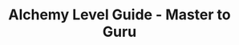 ---
layout: post
title: Alchemy Level Guide - Master to Guru
published: true
type: writeup
tags: alchemy
image: /files/thumbnails/alchlevelg1.webp
excerpt: A comprehensive guide on leveling alchemy to guru
post-date: 2023-05-07
updated-date: 2023-05-07
direct-link: https://bdolytics.com/guides/alchemy-leveling-g1
---
